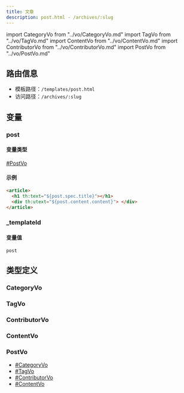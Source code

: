 ```yaml
---
title: 文章
description: post.html - /archives/:slug
---
```


import CategoryVo from "../vo/CategoryVo.md"
import TagVo from "../vo/TagVo.md"
import ContentVo from "../vo/ContentVo.md"
import ContributorVo from "../vo/ContributorVo.md"
import PostVo from "../vo/PostVo.md"

## 路由信息

- 模板路径：`/templates/post.html`
- 访问路径：`/archives/:slug`

## 变量

### post

#### 变量类型

[#PostVo](#postvo)

#### 示例

```html title="/templates/post.html"
<article>
  <h1 th:text="${post.spec.title}"></h1>
  <div th:utext="${post.content.content}"> </div>
</article>
```

### _templateId

#### 变量值

`post`

## 类型定义

### CategoryVo

<CategoryVo />

### TagVo

<TagVo />

### ContributorVo

<ContributorVo />

### ContentVo

<ContentVo />

### PostVo

<PostVo />

- [#CategoryVo](#categoryvo)
- [#TagVo](#tagvo)
- [#ContributorVo](#contributorvo)
- [#ContentVo](#contentvo)
